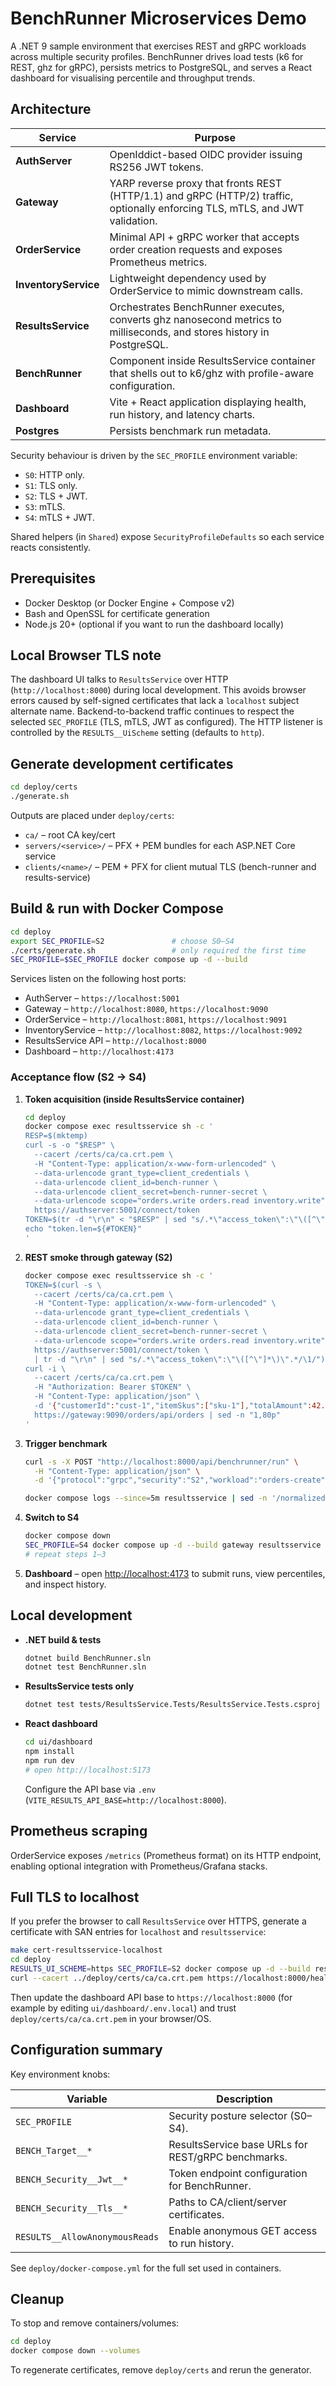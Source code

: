# BenchRunner Microservices Demo

A .NET 9 sample environment that exercises REST and gRPC workloads across multiple security profiles. BenchRunner drives load tests (k6 for REST, ghz for gRPC), persists metrics to PostgreSQL, and serves a React dashboard for visualising percentile and throughput trends.

## Architecture

| Service | Purpose |
| --- | --- |
| **AuthServer** | OpenIddict-based OIDC provider issuing RS256 JWT tokens. |
| **Gateway** | YARP reverse proxy that fronts REST (HTTP/1.1) and gRPC (HTTP/2) traffic, optionally enforcing TLS, mTLS, and JWT validation. |
| **OrderService** | Minimal API + gRPC worker that accepts order creation requests and exposes Prometheus metrics. |
| **InventoryService** | Lightweight dependency used by OrderService to mimic downstream calls. |
| **ResultsService** | Orchestrates BenchRunner executes, converts ghz nanosecond metrics to milliseconds, and stores history in PostgreSQL. |
| **BenchRunner** | Component inside ResultsService container that shells out to k6/ghz with profile-aware configuration. |
| **Dashboard** | Vite + React application displaying health, run history, and latency charts. |
| **Postgres** | Persists benchmark run metadata. |

Security behaviour is driven by the `SEC_PROFILE` environment variable:

- `S0`: HTTP only.
- `S1`: TLS only.
- `S2`: TLS + JWT.
- `S3`: mTLS.
- `S4`: mTLS + JWT.

Shared helpers (in `Shared`) expose `SecurityProfileDefaults` so each service reacts consistently.

## Prerequisites

- Docker Desktop (or Docker Engine + Compose v2)
- Bash and OpenSSL for certificate generation
- Node.js 20+ (optional if you want to run the dashboard locally)

## Local Browser TLS note

The dashboard UI talks to `ResultsService` over HTTP (`http://localhost:8000`) during local development. This avoids browser errors caused by self-signed certificates that lack a `localhost` subject alternate name. Backend-to-backend traffic continues to respect the selected `SEC_PROFILE` (TLS, mTLS, JWT as configured). The HTTP listener is controlled by the `RESULTS__UiScheme` setting (defaults to `http`).

## Generate development certificates

```bash
cd deploy/certs
./generate.sh
```

Outputs are placed under `deploy/certs`:

- `ca/` – root CA key/cert
- `servers/<service>/` – PFX + PEM bundles for each ASP.NET Core service
- `clients/<name>/` – PEM + PFX for client mutual TLS (bench-runner and results-service)

## Build & run with Docker Compose

```bash
cd deploy
export SEC_PROFILE=S2               # choose S0–S4
./certs/generate.sh                 # only required the first time
SEC_PROFILE=$SEC_PROFILE docker compose up -d --build
```

Services listen on the following host ports:

- AuthServer – `https://localhost:5001`
- Gateway – `http://localhost:8080`, `https://localhost:9090`
- OrderService – `http://localhost:8081`, `https://localhost:9091`
- InventoryService – `http://localhost:8082`, `https://localhost:9092`
- ResultsService API – `http://localhost:8000`
- Dashboard – `http://localhost:4173`

### Acceptance flow (S2 → S4)

1. **Token acquisition (inside ResultsService container)**

   ```bash
   cd deploy
   docker compose exec resultsservice sh -c '
   RESP=$(mktemp)
   curl -s -o "$RESP" \
     --cacert /certs/ca/ca.crt.pem \
     -H "Content-Type: application/x-www-form-urlencoded" \
     --data-urlencode grant_type=client_credentials \
     --data-urlencode client_id=bench-runner \
     --data-urlencode client_secret=bench-runner-secret \
     --data-urlencode scope="orders.write orders.read inventory.write" \
     https://authserver:5001/connect/token
   TOKEN=$(tr -d "\r\n" < "$RESP" | sed "s/.*\"access_token\":\"\([^\"]*\)\".*/\1/")
   echo "token.len=${#TOKEN}"
   '
   ```

2. **REST smoke through gateway (S2)**

   ```bash
   docker compose exec resultsservice sh -c '
   TOKEN=$(curl -s \
     --cacert /certs/ca/ca.crt.pem \
     -H "Content-Type: application/x-www-form-urlencoded" \
     --data-urlencode grant_type=client_credentials \
     --data-urlencode client_id=bench-runner \
     --data-urlencode client_secret=bench-runner-secret \
     --data-urlencode scope="orders.write orders.read inventory.write" \
     https://authserver:5001/connect/token \
     | tr -d "\r\n" | sed "s/.*\"access_token\":\"\([^\"]*\)\".*/\1/")
   curl -i \
     --cacert /certs/ca/ca.crt.pem \
     -H "Authorization: Bearer $TOKEN" \
     -H "Content-Type: application/json" \
     -d '{"customerId":"cust-1","itemSkus":["sku-1"],"totalAmount":42.0}' \
     https://gateway:9090/orders/api/orders | sed -n "1,80p"
   '
   ```

3. **Trigger benchmark**

   ```bash
   curl -s -X POST "http://localhost:8000/api/benchrunner/run" \
     -H "Content-Type: application/json" \
     -d '{"protocol":"grpc","security":"S2","workload":"orders-create","rps":10,"duration":5,"warmup":1,"connections":1}' | jq .

   docker compose logs --since=5m resultsservice | sed -n '/normalized to ms/p'
   ```

4. **Switch to S4**

   ```bash
   docker compose down
   SEC_PROFILE=S4 docker compose up -d --build gateway resultsservice
   # repeat steps 1–3
   ```

5. **Dashboard** – open [http://localhost:4173](http://localhost:4173) to submit runs, view percentiles, and inspect history.

## Local development

- **.NET build & tests**

  ```bash
  dotnet build BenchRunner.sln
  dotnet test BenchRunner.sln
  ```
- **ResultsService tests only**

  ```bash
  dotnet test tests/ResultsService.Tests/ResultsService.Tests.csproj
  ```
- **React dashboard**

  ```bash
  cd ui/dashboard
  npm install
  npm run dev
  # open http://localhost:5173
  ```

  Configure the API base via `.env` (`VITE_RESULTS_API_BASE=http://localhost:8000`).

## Prometheus scraping

OrderService exposes `/metrics` (Prometheus format) on its HTTP endpoint, enabling optional integration with Prometheus/Grafana stacks.

## Full TLS to localhost

If you prefer the browser to call `ResultsService` over HTTPS, generate a certificate with SAN entries for `localhost` and `resultsservice`:

```bash
make cert-resultsservice-localhost
cd deploy
RESULTS_UI_SCHEME=https SEC_PROFILE=S2 docker compose up -d --build resultsservice
curl --cacert ../deploy/certs/ca/ca.crt.pem https://localhost:8000/healthz
```

Then update the dashboard API base to `https://localhost:8000` (for example by editing `ui/dashboard/.env.local`) and trust `deploy/certs/ca/ca.crt.pem` in your browser/OS.

## Configuration summary

Key environment knobs:

| Variable | Description |
| --- | --- |
| `SEC_PROFILE` | Security posture selector (S0–S4). |
| `BENCH_Target__*` | ResultsService base URLs for REST/gRPC benchmarks. |
| `BENCH_Security__Jwt__*` | Token endpoint configuration for BenchRunner. |
| `BENCH_Security__Tls__*` | Paths to CA/client/server certificates. |
| `RESULTS__AllowAnonymousReads` | Enable anonymous GET access to run history. |

See `deploy/docker-compose.yml` for the full set used in containers.

## Cleanup

To stop and remove containers/volumes:

```bash
cd deploy
docker compose down --volumes
```

To regenerate certificates, remove `deploy/certs` and rerun the generator.
